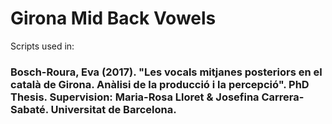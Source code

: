 # Girona Mid Back Vowels

Scripts used in:

### Bosch-Roura, Eva (2017). "Les vocals mitjanes posteriors en el català de Girona. Anàlisi de la producció i la percepció". PhD Thesis. Supervision: Maria-Rosa Lloret & Josefina Carrera-Sabaté. Universitat de Barcelona.
